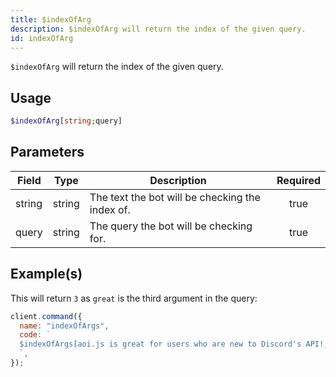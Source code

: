 ```yaml
---
title: $indexOfArg
description: $indexOfArg will return the index of the given query.
id: indexOfArg
---
```


`$indexOfArg` will return the index of the given query.

## Usage

```php
$indexOfArg[string;query]
```

## Parameters

| Field  | Type   | Description                                     | Required |
| ------ | ------ | ----------------------------------------------- | :------: |
| string | string | The text the bot will be checking the index of. |   true   |
| query  | string | The query the bot will be checking for.         |   true   |

## Example(s)

This will return `3` as `great` is the third argument in the query:

```javascript
client.command({
  name: "indexOfArgs",
  code: `
  $indexOfArgs[aoi.js is great for users who are new to Discord's API!;great]
  `,
});
```
